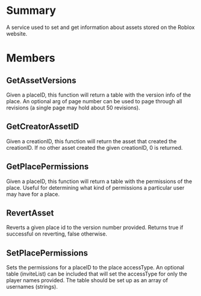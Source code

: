 # Summary
A service used to set and get information about assets stored on the Roblox website.

# Members

## GetAssetVersions
Given a placeID, this function will return a table with the version info of the place. An optional arg of page number can be used to page through all revisions (a single page may hold about 50 revisions).

## GetCreatorAssetID
Given a creationID, this function will return the asset that created the creationID. If no other asset created the given creationID, 0 is returned.

## GetPlacePermissions
Given a placeID, this function will return a table with the permissions of the place. Useful for determining what kind of permissions a particular user may have for a place.

## RevertAsset
Reverts a given place id to the version number provided. Returns true if successful on reverting, false otherwise.

## SetPlacePermissions
Sets the permissions for a placeID to the place accessType. An optional table (inviteList) can be included that will set the accessType for only the player names provided. The table should be set up as an array of usernames (strings).